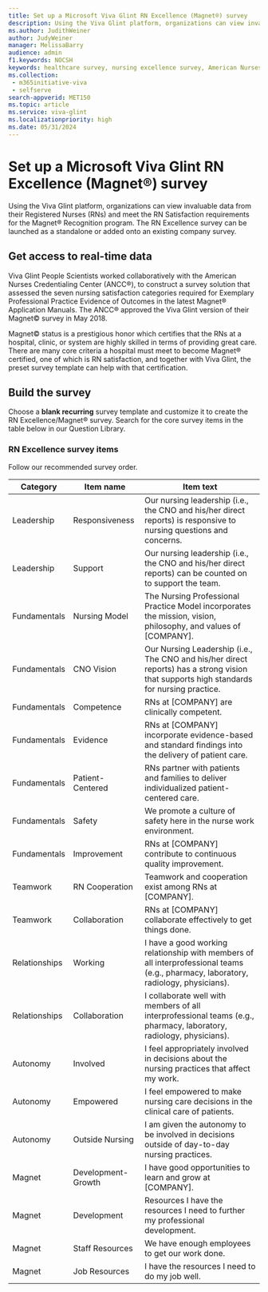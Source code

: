 ```yaml
---
title: Set up a Microsoft Viva Glint RN Excellence (Magnet®️) survey
description: Using the Viva Glint platform, organizations can view invaluable data from their RNs and identify risks and opportunities in real-time.
ms.author: JudithWeiner
author: JudyWeiner
manager: MelissaBarry
audience: admin
f1.keywords: NOCSH
keywords: healthcare survey, nursing excellence survey, American Nurses Credentialing Center, Magnet
ms.collection: 
 - m365initiative-viva
 - selfserve
search-appverid: MET150
ms.topic: article
ms.service: viva-glint
ms.localizationpriority: high
ms.date: 05/31/2024
---
```


# Set up a Microsoft Viva Glint RN Excellence (Magnet®️) survey

Using the Viva Glint platform, organizations can view invaluable data from their Registered Nurses (RNs) and meet the RN Satisfaction requirements for the Magnet® Recognition program. The RN Excellence survey can be launched as a standalone or added onto an existing company survey.

## Get access to real-time data

Viva Glint People Scientists worked collaboratively with the American Nurses Credentialing Center (ANCC®️), to construct a survey solution that assessed the seven nursing satisfaction categories required for Exemplary Professional Practice Evidence of Outcomes in the latest Magnet® Application Manuals. The ANCC®️ approved the Viva Glint version of their Magnet©️ survey in May 2018. 

Magnet©️ status is a prestigious honor which certifies that the RNs at a hospital, clinic, or system are highly skilled in terms of providing great care. There are many core criteria a hospital must meet to become Magnet®️ certified, one of which is RN satisfaction, and together with Viva Glint, the preset survey template can help with that certification.

## Build the survey 

Choose a **blank recurring** survey template and customize it to create the RN Excellence/Magnet®️ survey. Search for the core survey items in the table below in our Question Library. 

### RN Excellence survey items

Follow our recommended survey order.

|Category|Item name|Item text|
|-----------|----------|------------|
|Leadership| Responsiveness|	Our nursing leadership (i.e., the CNO and his/her direct reports) is responsive to nursing questions and concerns.|
|Leadership| Support|	Our nursing leadership (i.e., the CNO and his/her direct reports) can be counted on to support the team.|
|Fundamentals|Nursing Model|The Nursing Professional Practice Model incorporates the mission, vision, philosophy, and values of [COMPANY].|
|Fundamentals|CNO Vision|Our Nursing Leadership (i.e., The CNO and his/her direct reports) has a strong vision that supports high standards for nursing practice.|
|Fundamentals|Competence|	RNs at [COMPANY] are clinically competent.|
|Fundamentals| Evidence	|RNs at [COMPANY] incorporate evidence-based and standard findings into the delivery of patient care.|
|Fundamentals|Patient-Centered|	RNs partner with patients and families to deliver individualized patient-centered care.|
|Fundamentals|Safety|	We promote a culture of safety here in the nurse work environment.|
|Fundamentals|Improvement|	RNs at [COMPANY] contribute to continuous quality improvement.|
|Teamwork| RN Cooperation|	Teamwork and cooperation exist among RNs at [COMPANY].| 
|Teamwork|Collaboration|	RNs at [COMPANY] collaborate effectively to get things done.|
|Relationships| Working|	I have a good working relationship with members of all interprofessional teams (e.g., pharmacy, laboratory, radiology, physicians).|
|Relationships| Collaboration|	I collaborate well with members of all interprofessional teams (e.g., pharmacy, laboratory, radiology, physicians).|
|Autonomy|Involved|	I feel appropriately involved in decisions about the nursing practices that affect my work.|
|Autonomy| Empowered|	I feel empowered to make nursing care decisions in the clinical care of patients.|
|Autonomy|Outside Nursing	|I am given the autonomy to be involved in decisions outside of day-to-day nursing practices.|
|Magnet|Development-Growth|	I have good opportunities to learn and grow at [COMPANY].|
|Magnet| Development| Resources	I have the resources I need to further my professional development.|
|Magnet|Staff Resources|	We have enough employees to get our work done.|
|Magnet| Job Resources|I have the resources I need to do my job well.|








